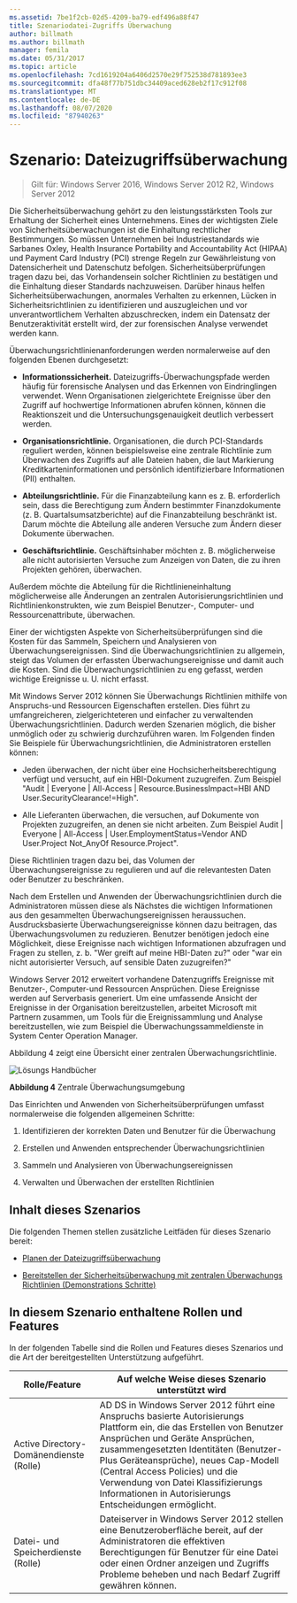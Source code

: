 ```yaml
---
ms.assetid: 7be1f2cb-02d5-4209-ba79-edf496a88f47
title: Szenariodatei-Zugriffs Überwachung
author: billmath
ms.author: billmath
manager: femila
ms.date: 05/31/2017
ms.topic: article
ms.openlocfilehash: 7cd1619204a6406d2570e29f752538d781893ee3
ms.sourcegitcommit: dfa48f77b751dbc34409aced628eb2f17c912f08
ms.translationtype: MT
ms.contentlocale: de-DE
ms.lasthandoff: 08/07/2020
ms.locfileid: "87940263"
---
```

# <a name="scenario-file-access-auditing"></a>Szenario: Dateizugriffsüberwachung

>Gilt für: Windows Server 2016, Windows Server 2012 R2, Windows Server 2012

Die Sicherheitsüberwachung gehört zu den leistungsstärksten Tools zur Erhaltung der Sicherheit eines Unternehmens. Eines der wichtigsten Ziele von Sicherheitsüberwachungen ist die Einhaltung rechtlicher Bestimmungen. So müssen Unternehmen bei Industriestandards wie Sarbanes Oxley, Health Insurance Portability and Accountability Act (HIPAA) und Payment Card Industry (PCI) strenge Regeln zur Gewährleistung von Datensicherheit und Datenschutz befolgen. Sicherheitsüberprüfungen tragen dazu bei, das Vorhandensein solcher Richtlinien zu bestätigen und die Einhaltung dieser Standards nachzuweisen. Darüber hinaus helfen Sicherheitsüberwachungen, anormales Verhalten zu erkennen, Lücken in Sicherheitsrichtlinien zu identifizieren und auszugleichen und vor unverantwortlichem Verhalten abzuschrecken, indem ein Datensatz der Benutzeraktivität erstellt wird, der zur forensischen Analyse verwendet werden kann.

Überwachungsrichtlinienanforderungen werden normalerweise auf den folgenden Ebenen durchgesetzt:

-   **Informationssicherheit.** Dateizugriffs-Überwachungspfade werden häufig für forensische Analysen und das Erkennen von Eindringlingen verwendet. Wenn Organisationen zielgerichtete Ereignisse über den Zugriff auf hochwertige Informationen abrufen können, können die Reaktionszeit und die Untersuchungsgenauigkeit deutlich verbessert werden.

-   **Organisationsrichtlinie.** Organisationen, die durch PCI-Standards reguliert werden, können beispielsweise eine zentrale Richtlinie zum Überwachen des Zugriffs auf alle Dateien haben, die laut Markierung Kreditkarteninformationen und persönlich identifizierbare Informationen (PII) enthalten.

-   **Abteilungsrichtlinie.** Für die Finanzabteilung kann es z. B. erforderlich sein, dass die Berechtigung zum Ändern bestimmter Finanzdokumente (z. B. Quartalsumsatzberichte) auf die Finanzabteilung beschränkt ist. Darum möchte die Abteilung alle anderen Versuche zum Ändern dieser Dokumente überwachen.

-   **Geschäftsrichtlinie.** Geschäftsinhaber möchten z. B. möglicherweise alle nicht autorisierten Versuche zum Anzeigen von Daten, die zu ihren Projekten gehören, überwachen.

Außerdem möchte die Abteilung für die Richtlinieneinhaltung möglicherweise alle Änderungen an zentralen Autorisierungsrichtlinien und Richtlinienkonstrukten, wie zum Beispiel Benutzer-, Computer- und Ressourcenattribute, überwachen.

Einer der wichtigsten Aspekte von Sicherheitsüberprüfungen sind die Kosten für das Sammeln, Speichern und Analysieren von Überwachungsereignissen. Sind die Überwachungsrichtlinien zu allgemein, steigt das Volumen der erfassten Überwachungsereignisse und damit auch die Kosten. Sind die Überwachungsrichtlinien zu eng gefasst, werden wichtige Ereignisse u. U. nicht erfasst.

Mit Windows Server 2012 können Sie Überwachungs Richtlinien mithilfe von Anspruchs-und Ressourcen Eigenschaften erstellen. Dies führt zu umfangreicheren, zielgerichteteren und einfacher zu verwaltenden Überwachungsrichtlinien. Dadurch werden Szenarien möglich, die bisher unmöglich oder zu schwierig durchzuführen waren. Im Folgenden finden Sie Beispiele für Überwachungsrichtlinien, die Administratoren erstellen können:

-   Jeden überwachen, der nicht über eine Hochsicherheitsberechtigung verfügt und versucht, auf ein HBI-Dokument zuzugreifen. Zum Beispiel "Audit | Everyone | All-Access | Resource.BusinessImpact=HBI AND User.SecurityClearance!=High".

-   Alle Lieferanten überwachen, die versuchen, auf Dokumente von Projekten zuzugreifen, an denen sie nicht arbeiten. Zum Beispiel Audit | Everyone | All-Access | User.EmploymentStatus=Vendor AND User.Project Not_AnyOf Resource.Project".

Diese Richtlinien tragen dazu bei, das Volumen der Überwachungsereignisse zu regulieren und auf die relevantesten Daten oder Benutzer zu beschränken.

Nach dem Erstellen und Anwenden der Überwachungsrichtlinien durch die Administratoren müssen diese als Nächstes die wichtigen Informationen aus den gesammelten Überwachungsereignissen heraussuchen. Ausdrucksbasierte Überwachungsereignisse können dazu beitragen, das Überwachungsvolumen zu reduzieren. Benutzer benötigen jedoch eine Möglichkeit, diese Ereignisse nach wichtigen Informationen abzufragen und Fragen zu stellen, z. b. "Wer greift auf meine HBI-Daten zu?" oder "war ein nicht autorisierter Versuch, auf sensible Daten zuzugreifen?"

 Windows Server 2012 erweitert vorhandene Datenzugriffs Ereignisse mit Benutzer-, Computer-und Ressourcen Ansprüchen. Diese Ereignisse werden auf Serverbasis generiert. Um eine umfassende Ansicht der Ereignisse in der Organisation bereitzustellen, arbeitet Microsoft mit Partnern zusammen, um Tools für die Ereignissammlung und Analyse bereitzustellen, wie zum Beispiel die Überwachungssammeldienste in System Center Operation Manager.

Abbildung 4 zeigt eine Übersicht einer zentralen Überwachungsrichtlinie.

![Lösungs Handbücher](media/Scenario--File-Access-Auditing/DynamicAccessControl_RevGuide_4.JPG)

**Abbildung 4** Zentrale Überwachungsumgebung

Das Einrichten und Anwenden von Sicherheitsüberprüfungen umfasst normalerweise die folgenden allgemeinen Schritte:

1.  Identifizieren der korrekten Daten und Benutzer für die Überwachung

2.  Erstellen und Anwenden entsprechender Überwachungsrichtlinien

3.  Sammeln und Analysieren von Überwachungsereignissen

4.  Verwalten und Überwachen der erstellten Richtlinien

## <a name="in-this-scenario"></a>Inhalt dieses Szenarios
Die folgenden Themen stellen zusätzliche Leitfäden für dieses Szenario bereit:

-   [Planen der Dateizugriffsüberwachung](Plan-for-File-Access-Auditing.md)

-   [Bereitstellen der Sicherheitsüberwachung mit zentralen Überwachungs Richtlinien &#40;Demonstrations Schritte&#41;](Deploy-Security-Auditing-with-Central-Audit-Policies--Demonstration-Steps-.md)

## <a name="roles-and-features-included-in-this-scenario"></a><a name="BKMK_NEW"></a>In diesem Szenario enthaltene Rollen und Features
In der folgenden Tabelle sind die Rollen und Features dieses Szenarios und die Art der bereitgestellten Unterstützung aufgeführt.

|Rolle/Feature|Auf welche Weise dieses Szenario unterstützt wird|
|-----------------|---------------------------------|
|Active Directory-Domänendienste (Rolle)|AD DS in Windows Server 2012 führt eine Anspruchs basierte Autorisierungs Plattform ein, die das Erstellen von Benutzer Ansprüchen und Geräte Ansprüchen, zusammengesetzten Identitäten (Benutzer-Plus Geräteansprüche), neues Cap-Modell (Central Access Policies) und die Verwendung von Datei Klassifizierungs Informationen in Autorisierungs Entscheidungen ermöglicht.|
|Datei- und Speicherdienste (Rolle)|Dateiserver in Windows Server 2012 stellen eine Benutzeroberfläche bereit, auf der Administratoren die effektiven Berechtigungen für Benutzer für eine Datei oder einen Ordner anzeigen und Zugriffs Probleme beheben und nach Bedarf Zugriff gewähren können.|




